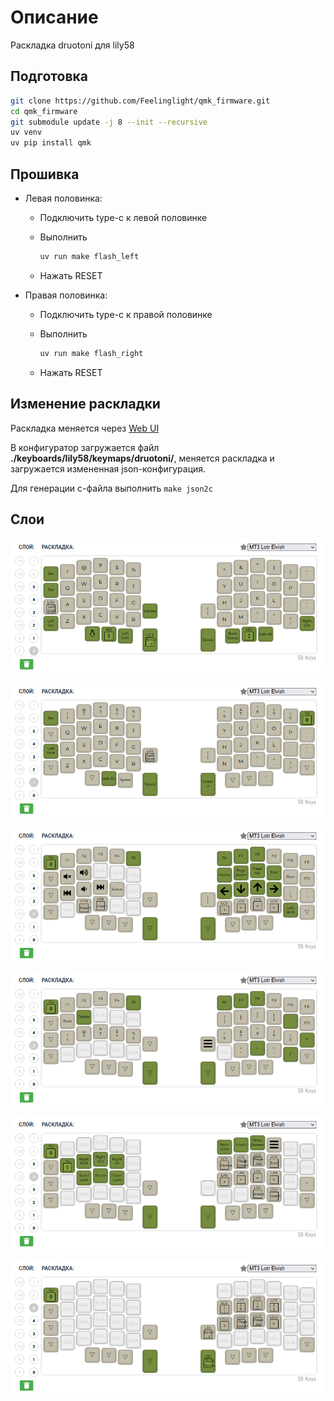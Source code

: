 # Описание

Раскладка druotoni для lily58

## Подготовка

```bash
git clone https://github.com/Feelinglight/qmk_firmware.git
cd qmk_firmware
git submodule update -j 8 --init --recursive
uv venv
uv pip install qmk
```

## Прошивка

- Левая половинка:

  - Подключить type-c к левой половинке
  - Выполнить

    ```bash
    uv run make flash_left
    ```

  - Нажать RESET

- Правая половинка:

  - Подключить type-c к правой половинке
  - Выполнить

    ```bash
    uv run make flash_right
    ```

  - Нажать RESET

## Изменение раскладки

Раскладка меняется через [Web UI](https://config.qmk.fm/#/lily58/rev1/LAYOUT)

В конфигуратор загружается файл **./keyboards/lily58/keymaps/druotoni/**, меняется раскладка и
загружается измененная json-конфигурация.

Для генерации c-файла выполнить ``make json2c``

## Слои

![](keyboards/lily58/keymaps/druotoni/images/0.png)

![](keyboards/lily58/keymaps/druotoni/images/1.png)

![](keyboards/lily58/keymaps/druotoni/images/2.png)

![](keyboards/lily58/keymaps/druotoni/images/3.png)

![](keyboards/lily58/keymaps/druotoni/images/4.png)

![](keyboards/lily58/keymaps/druotoni/images/5.png)

